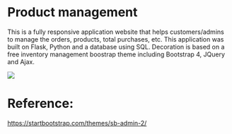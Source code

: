 # Product management
This is a fully responsive application website that helps customers/admins to manage the orders, products, total purchases, etc. This application was built on Flask, Python and a database using SQL. Decoration is based on a free inventory management boostrap theme including Bootstrap 4, JQuery and Ajax. 

[![](https://img.youtube.com/vi/VfCyHwoH2LE/0.jpg)](https://www.youtube.com/watch?v=VfCyHwoH2LE)


# Reference: 
https://startbootstrap.com/themes/sb-admin-2/

